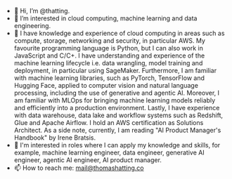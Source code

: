 - 👋 Hi, I’m @thatting.
- 👀 I’m interested in cloud computing, machine learning and data engineering. 
- 🌱 I have knowledge and experience of cloud computing in areas such as compute, storage, networking and security, in particular AWS. My favourite programming language is Python, but I can also work in JavaScript and C/C+. I have understanding and experience of the machine learning lifecycle i.e. data wrangling, model training and deployment, in particular using SageMaker. Furthermore, I am familiar with machine learning libraries, such as PyTorch, TensorFlow and Hugging Face, applied to computer vision and natural language processing, including the use of generative and agentic AI. Moreover, I am familiar with MLOps for bringing machine learning models reliably and efficiently into a production environment. Lastly, I have experience with data warehouse, data lake and workflow systems such as Redshift, Glue and Apache Airflow. I hold an AWS certification as Solutions Architect. As a side note, currently, I am reading "AI Product Manager's Handbook" by Irene Bratsis. 
- 💞️ I'm interested in roles where I can apply my knowledge and skills, for example, machine learning engineer, data engineer, generative AI engineer, agentic AI engineer, AI product manager. 
- 📫 How to reach me: mail@thomashatting.co

<!---
thatting/thatting is a ✨ special ✨ repository because its `README.md` (this file) appears on your GitHub profile.
You can click the Preview link to take a look at your changes.
--->
